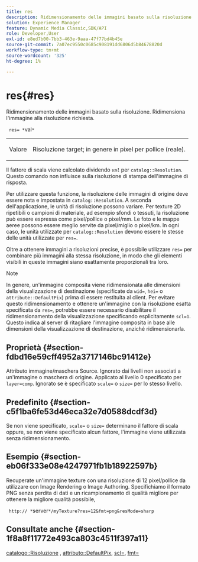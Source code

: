```yaml
---
title: res
description: Ridimensionamento delle immagini basato sulla risoluzione. Ridimensiona l'immagine alla risoluzione richiesta.
solution: Experience Manager
feature: Dynamic Media Classic,SDK/API
role: Developer,User
exl-id: e8ed7b00-7bb3-463e-9aaa-47f77bd4b45e
source-git-commit: 7a07ec9550c0685c908191dd6806d5b84678820d
workflow-type: tm+mt
source-wordcount: '325'
ht-degree: 1%

---
```


# res{#res}

Ridimensionamento delle immagini basato sulla risoluzione. Ridimensiona l&#39;immagine alla risoluzione richiesta.

` res= *`val`*`

<table id="simpletable_E69F3709266749C4A165C90FF18FF5AA"> 
 <tr class="strow"> 
  <td class="stentry"> <p> Valore <span class="varname"> </span> </p> </td> 
  <td class="stentry"> <p>Risoluzione target; in genere in pixel per pollice (reale). </p> </td> 
 </tr> 
</table>

Il fattore di scala viene calcolato dividendo *`val`* per `catalog::Resolution`. Questo comando non influisce sulla risoluzione di stampa dell&#39;immagine di risposta.

Per utilizzare questa funzione, la risoluzione delle immagini di origine deve essere nota e impostata in `catalog::Resolution`. A seconda dell&#39;applicazione, le unità di risoluzione possono variare. Per texture 2D ripetibili o campioni di materiale, ad esempio sfondi o tessuti, la risoluzione può essere espressa come pixel/pollice o pixel/mm. Le foto e le mappe aeree possono essere meglio servite da pixel/miglio o pixel/km. In ogni caso, le unità utilizzate per `catalog::Resolution` devono essere le stesse delle unità utilizzate per `res=`.

Oltre a ottenere immagini a risoluzioni precise, è possibile utilizzare `res=` per combinare più immagini alla stessa risoluzione, in modo che gli elementi visibili in queste immagini siano esattamente proporzionali tra loro.

>[!NOTE]
>
>In genere, un&#39;immagine composita viene ridimensionata alle dimensioni della visualizzazione di destinazione (specificate da `wid=`, `hei=` o `attribute::DefaultPix`) prima di essere restituita al client. Per evitare questo ridimensionamento e ottenere un&#39;immagine con la risoluzione esatta specificata da `res=`, potrebbe essere necessario disabilitare il ridimensionamento della visualizzazione specificando esplicitamente `scl=1`. Questo indica al server di ritagliare l&#39;immagine composita in base alle dimensioni della visualizzazione di destinazione, anziché ridimensionarla.

## Proprietà {#section-fdbd16e59cff4952a3717146bc91412e}

Attributo immagine/maschera Source. Ignorato dai livelli non associati a un&#39;immagine o maschera di origine. Applicato al livello 0 specificato per `layer=comp`. Ignorato se è specificato `scale=` o `size=` per lo stesso livello.

## Predefinito {#section-c5f1ba6fe53d46eca32e7d0588dcdf3d}

Se non viene specificato, `scale=` o `size=` determinano il fattore di scala oppure, se non viene specificato alcun fattore, l&#39;immagine viene utilizzata senza ridimensionamento.

## Esempio {#section-eb06f333e08e4247971fb1b18922597b}

Recuperate un&#39;immagine texture con una risoluzione di 12 pixel/pollice da utilizzare con Image Rendering o Image Authoring. Specifichiamo il formato PNG senza perdita di dati e un ricampionamento di qualità migliore per ottenere la migliore qualità possibile,

` http:// *`server`*/myTexture?res=12&fmt=png&resMode=sharp`

## Consultate anche {#section-1f8a8f11772e493ca803c4511f397a11}

[catalogo::Risoluzione](../../../../../is-api/image-catalog/image-serving-api-ref/c-image-catalog-reference/c-image-svg-data-reference/c-image-data-reference/r-resolution-cat.md#reference-de489f5f36b64bd0831749546f8728e1) , [attributo::DefaultPix](../../../../../is-api/image-catalog/image-serving-api-ref/c-image-catalog-reference/c-attributes-reference/r-defaultpix.md#reference-996b2c22b30f4fd9b970c84063306df1), [scl=](../../../../../is-api/http-ref/image-serving-api-ref/c-http-protocol-reference/c-command-reference/r-scl.md#reference-b2a74e493d0d407e98fe350551ba3fcc), [fmt=](../../../../../is-api/http-ref/image-serving-api-ref/c-http-protocol-reference/c-command-reference/r-is-http-fmt.md#reference-cdf10043423b45ba9fe15157fb3ae37a)
